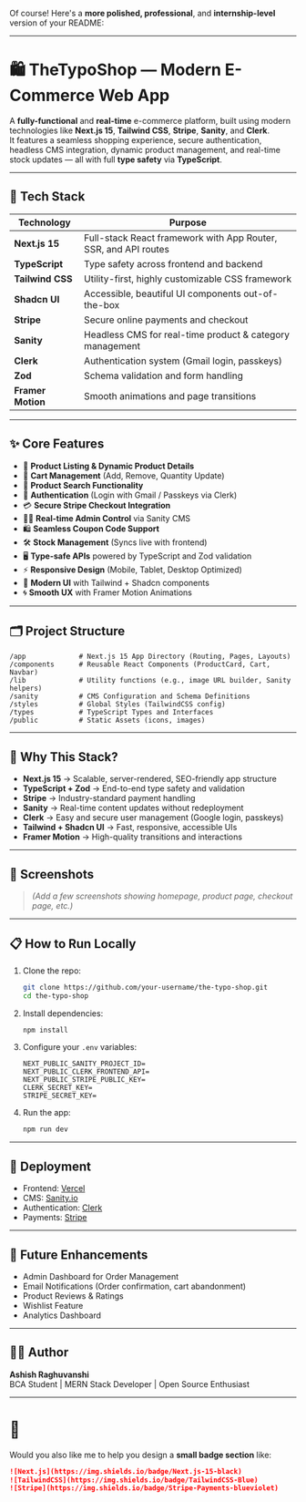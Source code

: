 Of course! Here's a **more polished, professional**, and **internship-level** version of your README:

---

# 🛍️ TheTypoShop — Modern E-Commerce Web App

A **fully-functional** and **real-time** e-commerce platform, built using modern technologies like **Next.js 15**, **Tailwind CSS**, **Stripe**, **Sanity**, and **Clerk**.  
It features a seamless shopping experience, secure authentication, headless CMS integration, dynamic product management, and real-time stock updates — all with full **type safety** via **TypeScript**.

---

## 🚀 Tech Stack

| Technology        | Purpose                                                         |
| ----------------- | --------------------------------------------------------------- |
| **Next.js 15**    | Full-stack React framework with App Router, SSR, and API routes |
| **TypeScript**    | Type safety across frontend and backend                         |
| **Tailwind CSS**  | Utility-first, highly customizable CSS framework                |
| **Shadcn UI**     | Accessible, beautiful UI components out-of-the-box              |
| **Stripe**        | Secure online payments and checkout                             |
| **Sanity**        | Headless CMS for real-time product & category management        |
| **Clerk**         | Authentication system (Gmail login, passkeys)                   |
| **Zod**           | Schema validation and form handling                             |
| **Framer Motion** | Smooth animations and page transitions                          |

---

## ✨ Core Features

- 🛒 **Product Listing & Dynamic Product Details**
- 🧺 **Cart Management** (Add, Remove, Quantity Update)
- 🔎 **Product Search Functionality**
- 🔐 **Authentication** (Login with Gmail / Passkeys via Clerk)
- 💳 **Secure Stripe Checkout Integration**
- 🧑‍💼 **Real-time Admin Control** via Sanity CMS
- 🛍️ **Seamless Coupon Code Support**
- 🛠️ **Stock Management** (Syncs live with frontend)
- 🖥️ **Type-safe APIs** powered by TypeScript and Zod validation
- ⚡ **Responsive Design** (Mobile, Tablet, Desktop Optimized)
- 🎨 **Modern UI** with Tailwind + Shadcn components
- 🌀 **Smooth UX** with Framer Motion Animations

---

## 🗂 Project Structure

```
/app             # Next.js 15 App Directory (Routing, Pages, Layouts)
/components      # Reusable React Components (ProductCard, Cart, Navbar)
/lib             # Utility functions (e.g., image URL builder, Sanity helpers)
/sanity          # CMS Configuration and Schema Definitions
/styles          # Global Styles (TailwindCSS config)
/types           # TypeScript Types and Interfaces
/public          # Static Assets (icons, images)
```

---

## 🧠 Why This Stack?

- **Next.js 15** → Scalable, server-rendered, SEO-friendly app structure
- **TypeScript + Zod** → End-to-end type safety and validation
- **Stripe** → Industry-standard payment handling
- **Sanity** → Real-time content updates without redeployment
- **Clerk** → Easy and secure user management (Google login, passkeys)
- **Tailwind + Shadcn UI** → Fast, responsive, accessible UIs
- **Framer Motion** → High-quality transitions and interactions

---

## 📸 Screenshots

> _(Add a few screenshots showing homepage, product page, checkout page, etc.)_

---

## 📋 How to Run Locally

1. Clone the repo:

   ```bash
   git clone https://github.com/your-username/the-typo-shop.git
   cd the-typo-shop
   ```

2. Install dependencies:

   ```bash
   npm install
   ```

3. Configure your `.env` variables:

   ```
   NEXT_PUBLIC_SANITY_PROJECT_ID=
   NEXT_PUBLIC_CLERK_FRONTEND_API=
   NEXT_PUBLIC_STRIPE_PUBLIC_KEY=
   CLERK_SECRET_KEY=
   STRIPE_SECRET_KEY=
   ```

4. Run the app:
   ```bash
   npm run dev
   ```

---

## 🚀 Deployment

- Frontend: [Vercel](https://vercel.com/)
- CMS: [Sanity.io](https://www.sanity.io/)
- Authentication: [Clerk](https://clerk.dev/)
- Payments: [Stripe](https://stripe.com/)

---

## 📌 Future Enhancements

- Admin Dashboard for Order Management
- Email Notifications (Order confirmation, cart abandonment)
- Product Reviews & Ratings
- Wishlist Feature
- Analytics Dashboard

---

## 👨‍💻 Author

**Ashish Raghuvanshi**  
BCA Student | MERN Stack Developer | Open Source Enthusiast

---

# 🏁

Would you also like me to help you design a **small badge section** like:

```markdown
![Next.js](https://img.shields.io/badge/Next.js-15-black)
![TailwindCSS](https://img.shields.io/badge/TailwindCSS-Blue)
![Stripe](https://img.shields.io/badge/Stripe-Payments-blueviolet)
```
